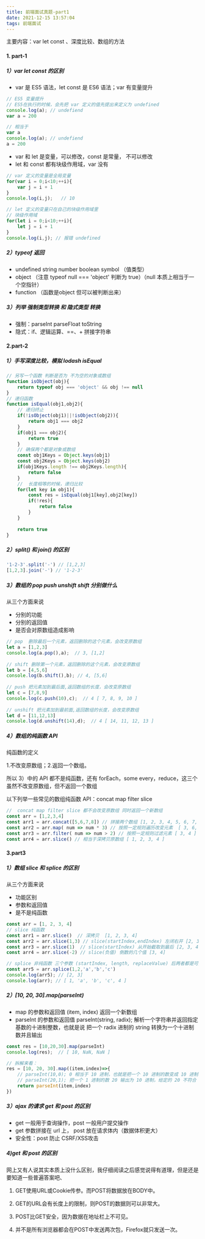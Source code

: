 ```yaml
---
title: 前端面试真题-part1
date: 2021-12-15 13:57:04
tags: 前端面试
---
```


主要内容：var let const 、深度比较、数组的方法

<!-- more -->

#### 1. part-1

##### 1）var let const 的区别

- var 是 ES5 语法，let const 是 ES6 语法；var 有变量提升

```js
// ES5 变量提升
// ES5在执行的时候，会先把 var 定义的值先提出来定义为 undefined
console.log(a); // undefiend
var a = 200

// 相当于 
var a
console.log(a); // undefiend
a = 200
```

- var 和 let 是变量，可以修改，const 是常量， 不可以修改
- let 和 const 都有块级作用域，var 没有

```js
// var 定义的变量是全局变量
for(var i = 0;i<10;++i){
    var j = i + 1
}
console.log(i,j);   // 10

// let 定义的变量只在自己的块级作用域里
// 块级作用域
for(let i = 0;i<10;++i){
    let j = i + 1
}
console.log(i,j); // 报错 undefined

```

##### 2）typeof 返回

- undefined string number boolean symbol （值类型）
- object （注意 typeof null === 'object' 判断为 true）（null 本质上相当于一个空指针）
- function （函数是object 但可以被判断出来）

##### 3）列举 强制类型转换 和 隐式类型 转换

- 强制：parseInt parseFloat toString
- 隐式：if、逻辑运算、==、+ 拼接字符串



#### 2.part-2

##### 1）手写深度比较，模拟 lodash isEqual

```js
// 另写一个函数 判断是否为 不为空的对象或数组
function isObject(obj){
    return typeof obj === 'object' && obj !== null
}
// 递归函数
function isEqual(obj1,obj2){
    // 递归终止
    if(!isObject(obj1)||!isObject(obj2)){
        return obj1 === obj2
    }
    if(obj1 === obj2){
        return true
    }
    // 确保两个都是对象或数组
    const obj1Keys = Object.keys(obj1)
    const obj2Keys = Object.keys(obj2)
    if(obj1Keys.length !== obj2Keys.length){
        return false
    }
    //  长度相等的时候，递归比较
    for(let key in obj1){
        const res = isEqual(obj1[key],obj2[key])
        if(!res){
            return false
        }
    }
    
    return true
}
```

##### 2）split() 和 join() 的区别

```js
'1-2-3'.split('-') // [1,2,3]
[1,2,3].join('-') // '1-2-3'
```

##### 3）数组的 pop push unshift shift 分别做什么

从三个方面来说

- 分别的功能
- 分别的返回值
- 是否会对原数组造成影响

```js
// pop  删除最后一个元素，返回删除的这个元素，会改变原数组
let a = [1,2,3]
console.log(a.pop(),a);  // 3, [1,2] 
 
// shift 删除第一个元素，返回删除的这个元素，会改变原数组
let b = [4,5,6]
console.log(b.shift(),b); // 4, [5,6] 
 
// push 把元素加到最后面,返回数组的长度，会改变原数组
let c = [7,8,9]
console.log(c.push(10),c);  // 4 [ 7, 8, 9, 10 ]  
 
// unshift 把元素加到最前面,返回数组的长度，会改变原数组
let d = [11,12,13]
console.log(d.unshift(14),d);  // 4 [ 14, 11, 12, 13 ]  
```



##### 4）数组的纯函数 API

 纯函数的定义

1.不改变原数组；2.返回一个数组。 

所以 3）中的 API 都不是纯函数，还有 forEach，some every，reduce，这三个虽然不改变原数组，但不返回一个数组

以下列举一些常见的数组纯函数 API：concat map filter slice

```js
//  concat map filter slice 都不会改变原数组 同时返回一个新数组
const arr = [1,2,3,4]
const arr1 = arr.concat([5,6,7,8]) // 拼接两个数组 [1, 2, 3, 4, 5, 6, 7, 8]
const arr2 = arr.map( num => num * 3) // 按照一定规则遍历改变元素  [ 3, 6, 9, 12 ]
const arr3 = arr.filter( num => num > 2) // 按照一定规则过滤元素 [ 3, 4 ]
const arr4 = arr.slice() // 相当于深拷贝原数组 [ 1, 2, 3, 4 ]
```



#### 3.part3

##### 1）数组 slice 和 splice 的区别

从三个方面来说

- 功能区别
- 参数和返回值
- 是不是纯函数

```js
const arr = [1, 2, 3, 4]
// slice 纯函数
const arr1 = arr.slice()  // 深拷贝  [1, 2, 3, 4]
const arr2 = arr.slice(1,3) // slice(startIndex,endIndex) 左闭右开 [2, 3]
const arr3 = arr.slice(1)  // slice(startIndex) 从开始截取到最后 [2, 3, 4]
const arr4 = arr.slice(-2) // slice(负值) 倒数的几个值 [3, 4]

// splice 非纯函数 三个参数 (startIndex, length, replaceValue) 后两者都是可选的，如果不写 replaceValue相当于删去原数组的元素
const arr5 = arr.splice(1,2,'a','b','c')
console.log(arr5); // [2, 3]
console.log(arr); // [ 1, 'a', 'b', 'c', 4 ]
```

##### 2）[10, 20, 30].map(parseInt)

- map 的参数和返回值 (item, index)  返回一个新数组
- parseInt 的参数和返回值 parseInt(string, radix);  解析一个字符串并返回指定基数的十进制整数，也就是说 把一个 radix 进制的 string 转换为一个十进制数并且输出

```js
const res = [10,20,30].map(parseInt)
console.log(res);  // [ 10, NaN, NaN ]

// 拆解来看： 
res = [10, 20, 30].map((item,index)=>{
    // parseInt(10,0); 0 相当于 10 进制，也就是把一个 10 进制的数变成 10 进制输出
    // parseInt(20,1); 把一个 1 进制的数 20 输出为 10 进制，给定的 20 不符合 1 进制 所以输出 NaN
    return parseInt(item,index)
})
```

##### 3）ajax 的请求 get 和 post 的区别

- get 一般用于查询操作，post 一般用户提交操作
- get 参数拼接在 url 上， post 放在请求体内（数据体积更大）
- 安全性：post 防止 CSRF/XSS攻击

##### 4)get 和 post 的区别

网上又有人说其实本质上没什么区别，我仔细阅读之后感觉说得有道理，但是还是要知道一些普遍答案吧、

1. GET使用URL或Cookie传参。而POST将数据放在BODY中。

2. GET的URL会有长度上的限制，则POST的数据则可以非常大。

3. POST比GET安全，因为数据在地址栏上不可见。

4. 并不是所有浏览器都会在POST中发送两次包，Firefox就只发送一次。

















